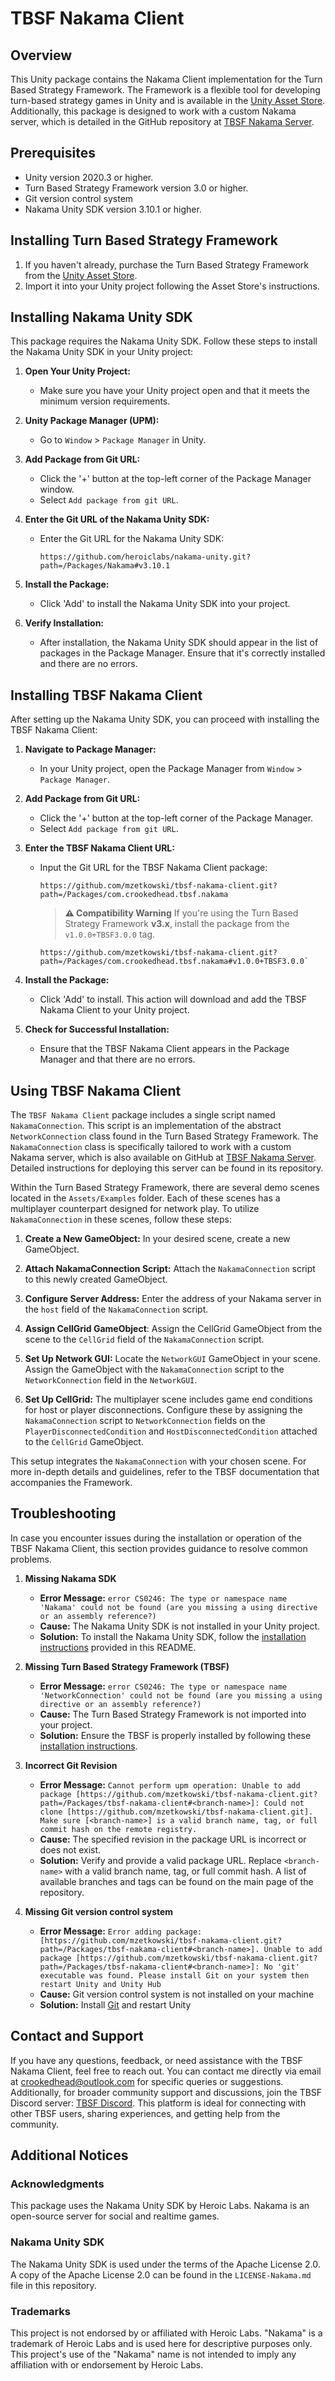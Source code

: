 # TBSF Nakama Client

## Overview
This Unity package contains the Nakama Client implementation for the Turn Based Strategy Framework. The Framework is a flexible tool for developing turn-based strategy games in Unity and is available in the [Unity Asset Store](http://u3d.as/mfd). Additionally, this package is designed to work with a custom Nakama server, which is detailed in the GitHub repository at [TBSF Nakama Server](https://github.com/mzetkowski/tbsf-nakama-server).

## Prerequisites
- Unity version 2020.3 or higher.
- Turn Based Strategy Framework version 3.0 or higher.
- Git version control system
- Nakama Unity SDK version 3.10.1 or higher.

## Installing Turn Based Strategy Framework
1. If you haven't already, purchase the Turn Based Strategy Framework from the [Unity Asset Store](http://u3d.as/mfd).
2. Import it into your Unity project following the Asset Store's instructions.

## Installing Nakama Unity SDK

This package requires the Nakama Unity SDK. Follow these steps to install the Nakama Unity SDK in your Unity project:

1. **Open Your Unity Project:**
   - Make sure you have your Unity project open and that it meets the minimum version requirements.

2. **Unity Package Manager (UPM):**
   - Go to `Window` > `Package Manager` in Unity.

3. **Add Package from Git URL:**
   - Click the '+' button at the top-left corner of the Package Manager window.
   - Select `Add package from git URL`.

4. **Enter the Git URL of the Nakama Unity SDK:**
   - Enter the Git URL for the Nakama Unity SDK:
     ```
     https://github.com/heroiclabs/nakama-unity.git?path=/Packages/Nakama#v3.10.1
     ```
5. **Install the Package:**
   - Click 'Add' to install the Nakama Unity SDK into your project.

6. **Verify Installation:**
   - After installation, the Nakama Unity SDK should appear in the list of packages in the Package Manager. Ensure that it's correctly installed and there are no errors.

## Installing TBSF Nakama Client

After setting up the Nakama Unity SDK, you can proceed with installing the TBSF Nakama Client:

1. **Navigate to Package Manager:**
   - In your Unity project, open the Package Manager from `Window` > `Package Manager`.

2. **Add Package from Git URL:**
   - Click the '+' button at the top-left corner of the Package Manager.
   - Select `Add package from git URL`.

3. **Enter the TBSF Nakama Client URL:**
   - Input the Git URL for the TBSF Nakama Client package:
     ```
     https://github.com/mzetkowski/tbsf-nakama-client.git?path=/Packages/com.crookedhead.tbsf.nakama
     ```
      > **⚠️ Compatibility Warning**
      > If you're using the Turn Based Strategy Framework **v3.x**, install the package from the `v1.0.0+TBSF3.0.0` tag. 
      ```
      https://github.com/mzetkowski/tbsf-nakama-client.git?path=/Packages/com.crookedhead.tbsf.nakama#v1.0.0+TBSF3.0.0`
      ```
4. **Install the Package:**
   - Click 'Add' to install. This action will download and add the TBSF Nakama Client to your Unity project.

5. **Check for Successful Installation:**
   - Ensure that the TBSF Nakama Client appears in the Package Manager and that there are no errors.

## Using TBSF Nakama Client

The `TBSF Nakama Client` package includes a single script named `NakamaConnection`. This script is an implementation of the abstract `NetworkConnection` class found in the Turn Based Strategy Framework. The `NakamaConnection` class is specifically tailored to work with a custom Nakama server, which is also available on GitHub at [TBSF Nakama Server](https://github.com/mzetkowski/tbsf-nakama-server). Detailed instructions for deploying this server can be found in its repository.

Within the Turn Based Strategy Framework, there are several demo scenes located in the `Assets/Examples` folder. Each of these scenes has a multiplayer counterpart designed for network play. To utilize `NakamaConnection` in these scenes, follow these steps:

1. **Create a New GameObject:** In your desired scene, create a new GameObject.

2. **Attach NakamaConnection Script:** Attach the `NakamaConnection` script to this newly created GameObject.

3. **Configure Server Address:** Enter the address of your Nakama server in the `host` field of the `NakamaConnection` script.

4. **Assign CellGrid GameObject**: Assign the CellGrid GameObject from the scene to the `CellGrid` field of the `NakamaConnection` script.

5. **Set Up Network GUI:** Locate the `NetworkGUI` GameObject in your scene. Assign the GameObject with the `NakamaConnection` script to the `NetworkConnection` field in the `NetworkGUI`.

6. **Set Up CellGrid:** The multiplayer scene includes game end conditions for host or player disconnections. Configure these by assigning the `NakamaConnection` script to `NetworkConnection` fields on the `PlayerDisconnectedCondition` and `HostDisconnectedCondition` attached to the `CellGrid` GameObject.

This setup integrates the `NakamaConnection` with your chosen scene. For more in-depth details and guidelines, refer to the TBSF documentation that accompanies the Framework.

## Troubleshooting

In case you encounter issues during the installation or operation of the TBSF Nakama Client, this section provides guidance to resolve common problems.

1. **Missing Nakama SDK**
   - **Error Message:** `error CS0246: The type or namespace name 'Nakama' could not be found (are you missing a using directive or an assembly reference?)`
   - **Cause:** The Nakama Unity SDK is not installed in your Unity project.
   - **Solution:** To install the Nakama Unity SDK, follow the [installation instructions](https://github.com/mzetkowski/tbsf-nakama-client/edit/master/README.md#installing-nakama-unity-sdk) provided in this README.

2. **Missing Turn Based Strategy Framework (TBSF)**
   - **Error Message:** `error CS0246: The type or namespace name 'NetworkConnection' could not be found (are you missing a using directive or an assembly reference?)`
   - **Cause:** The Turn Based Strategy Framework is not imported into your project.
   - **Solution:** Ensure the TBSF is properly installed by following these [installation instructions](https://github.com/mzetkowski/tbsf-nakama-client/edit/master/README.md#installing-turn-based-strategy-framework).

3. **Incorrect Git Revision**
   - **Error Message:** `Cannot perform upm operation: Unable to add package [https://github.com/mzetkowski/tbsf-nakama-client.git?path=/Packages/tbsf-nakama-client#<branch-name>]: Could not clone [https://github.com/mzetkowski/tbsf-nakama-client.git]. Make sure [<branch-name>] is a valid branch name, tag, or full commit hash on the remote registry.`
   - **Cause:** The specified revision in the package URL is incorrect or does not exist.
   - **Solution:** Verify and provide a valid package URL. Replace `<branch-name>` with a valid branch name, tag, or full commit hash. A list of available branches and tags can be found on the main page of the repository.

4. **Missing Git version control system**
   - **Error Message:** `Error adding package: [https://github.com/mzetkowski/tbsf-nakama-client.git?path=/Packages/tbsf-nakama-client#<branch-name>]. Unable to add package [https://github.com/mzetkowski/tbsf-nakama-client.git?path=/Packages/tbsf-nakama-client#<branch-name>]: No 'git' executable was found. Please install Git on your system then restart Unity and Unity Hub`
   - **Cause:** Git version control system is not installed on your machine
   - **Solution:** Install [Git](https://git-scm.com/) and restart Unity

## Contact and Support
If you have any questions, feedback, or need assistance with the TBSF Nakama Client, feel free to reach out. You can contact me directly via email at crookedhead@outlook.com for specific queries or suggestions. Additionally, for broader community support and discussions, join the TBSF Discord server: [TBSF Discord](https://discord.gg/uBJNPJHFjB). This platform is ideal for connecting with other TBSF users, sharing experiences, and getting help from the community.

## Additional Notices

### Acknowledgments

This package uses the Nakama Unity SDK by Heroic Labs. Nakama is an open-source server for social and realtime games.

### Nakama Unity SDK

The Nakama Unity SDK is used under the terms of the Apache License 2.0. A copy of the Apache License 2.0 can be found in the `LICENSE-Nakama.md` file in this repository.

### Trademarks

This project is not endorsed by or affiliated with Heroic Labs. "Nakama" is a trademark of Heroic Labs and is used here for descriptive purposes only. This project's use of the "Nakama" name is not intended to imply any affiliation with or endorsement by Heroic Labs.
